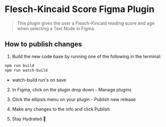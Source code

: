 # Flesch-Kincaid Score Figma Plugin

> This plugin gives the user a Flesch-Kincaid reading score and age when selecting a Text Node in Figma.

## How to publish changes

1. Build the new code base by running one of the following in the terminal:

```bash
npm run build
npm run watch-build
```
- watch-build run's on save

2. In Figma, click on the plugin drop down - Manage plugins

3. Click the ellipsis menu on your plugin - Publish new release

4. Make any changes to the info and click Publish

5. Stay Hydrated :potable_water:
